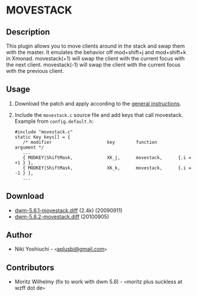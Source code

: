 # MOVESTACK

## Description

This plugin allows you to move clients around in the stack and swap them with
the master.  It emulates the behavior off mod+shift+j and mod+shift+k in Xmonad.
movestack(+1) will swap the client with the current focus with the next client.
movestack(-1) will swap the client with the current focus with the previous client.

## Usage

 1. Download the patch and apply according to the [general instructions](.).
 2. Include the `movestack.c` source file and add keys that call movestack.
    Example from `config.default.h`:

        #include "movestack.c"
        static Key keys[] = {
	       /* modifier                     key        function        argument */
	       ...
	       { MODKEY|ShiftMask,             XK_j,      movestack,      {.i = +1 } },
	       { MODKEY|ShiftMask,             XK_k,      movestack,      {.i = -1 } },
	       ...

## Download

 * [dwm-5.6.1-movestack.diff][1] (2.4k) (20090911)
 * [dwm-5.8.2-movestack.diff](movestack-5.8.2.diff) (20100905)

## Author

 * Niki Yoshiuchi - `<`aplusbi@gmail.com`>`

## Contributors

 * Moritz Wilhelmy (fix to work with dwm 5.8) - `<`moritz plus suckless at wzff dot de`>`

[1]: http://www.aplusbi.com/projects/dwm/dwm-5.6.1-movestack.diff

